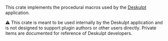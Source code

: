 This crate implements the procedural macros used by the [Deskulpt](https://csci-shu-410-se-project.github.io/) application.

⚠️ This crate is meant to be used internally by the Deskulpt application and is not designed to support plugin authors or other users directly. Private items are documented for reference of Deskulpt developers.

